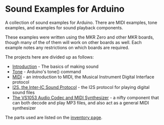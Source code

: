 # Sound Examples for Arduino

A collection of sound examples for Arduino. There are MIDI examples, tone examples, and examples for sound playback components.

These examples were written using the MKR Zero and other MKR boards, though many of the of them will work on other boards as well. Each example notes any restrictions on which boards are required. 

The projects here are divided up as follows:

* [Introduction](sound-basics.md) - The basics of making sound
* [Tone](tone.md) - Arduino's tone() command
* [MIDI](midi.md) - an introduction to MIDI, the Musical Instrument Digital Interface protocol
* [I2S, the Inter-IC Sound Protocol](i2s.md) - the I2S protocol for playing digital sound files
* [The VS1053 Audio Codec and MIDI Synthesizer](vs1053.md) - a nifty component that can both decode and play MP3 files, and also act as a general MIDI synthesizer

The parts used are listed on the [inventory page](inventory.md).

